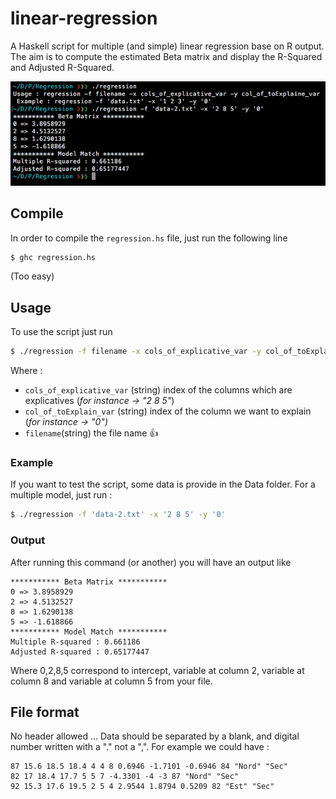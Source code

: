 # linear-regression
A Haskell script for multiple (and simple) linear regression base on R output. The aim is to compute the estimated Beta matrix and display the R-Squared and Adjusted R-Squared.

![Example](img/example.png)


## Compile

In order to compile the ```regression.hs``` file, just run the following line

```bash
$ ghc regression.hs
```
(Too easy)

## Usage
To use the script just run

```bash
$ ./regression -f filename -x cols_of_explicative_var -y col_of_toExplain_var
```

Where :
- ```cols_of_explicative_var``` (string) index of the columns which are explicatives (*for instance -> "2 8 5"*)
- ```col_of_toExplain_var``` (string) index of the column we want to explain (*for instance -> "0")*
- ```filename```(string) the file name 👍

### Example

If you want to test the script, some data is provide in the Data folder. For a multiple model, just run :

```bash
$ ./regression -f 'data-2.txt' -x '2 8 5' -y '0'
```

### Output

After running this command (or another) you will have an output like

```
*********** Beta Matrix ***********
0 => 3.8958929
2 => 4.5132527
8 => 1.6290138
5 => -1.618866
*********** Model Match ***********
Multiple R-squared : 0.661186
Adjusted R-squared : 0.65177447
```

Where 0,2,8,5 correspond to intercept, variable at column 2, variable at column 8 and variable at column 5 from your file.

## File format

No header allowed ... Data should be separated by a blank, and digital number written with a "." not a ",". For example we could have :

```
87 15.6 18.5 18.4 4 4 8 0.6946 -1.7101 -0.6946 84 "Nord" "Sec"
82 17 18.4 17.7 5 5 7 -4.3301 -4 -3 87 "Nord" "Sec"
92 15.3 17.6 19.5 2 5 4 2.9544 1.8794 0.5209 82 "Est" "Sec"
```
